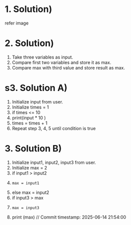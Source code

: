 # 1. Solution)
refer image

# 2. Solution)

1. Take three variables as input.
2. Compare first two variables and store it as max.
3. Compare max with third value and store result as max.

# s3. Solution A)

1. Initialize input from user.
2. Initialize times = 1
3. if times <= 10
4.   print(input * 10 )
5.   times = times + 1
6.   Repeat step 3, 4, 5 until condition is true
 
# 3. Solution B)

1. Initialize input1, input2, input3 from user.
2. Initialize max = 2
3. if input1 > input2
4.     max = input1
5. else max = input2
6. if input3 > max
7.     max = input3
8. print (max)
// Commit timestamp: 2025-06-14 21:54:00
